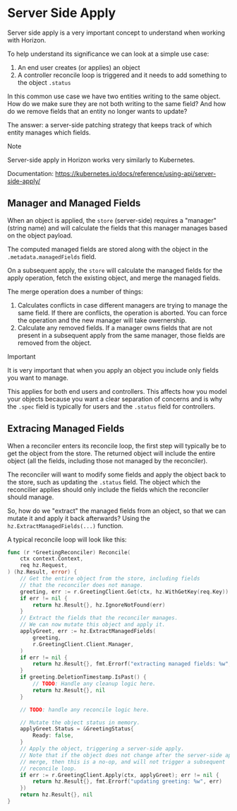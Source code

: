 # Server Side Apply

Server side apply is a very important concept to understand when working with Horizon.

To help understand its significance we can look at a simple use case:

1. An end user creates (or applies) an object
2. A controller reconcile loop is triggered and it needs to add something to the object `.status`

In this common use case we have two entities writing to the same object.
How do we make sure they are not both writing to the same field? And how do we remove fields that an entity no longer wants to update?

The answer: a server-side patching strategy that keeps track of which entity manages which fields.

> [!NOTE]
> Server-side apply in Horizon works very similarly to Kubernetes.
>
> Documentation: <https://kubernetes.io/docs/reference/using-api/server-side-apply/>

## Manager and Managed Fields

When an object is applied, the `store` (server-side) requires a "manager" (string name) and will calculate the fields that this manager manages based on the object payload.

The computed managed fields are stored along with the object in the `.metadata.managedFields` field.

On a subsequent apply, the `store` will calculate the managed fields for the apply operation, fetch the existing object, and merge the managed fields.

The merge operation does a number of things:

1. Calculates conflicts in case different managers are trying to manage the same field. If there are conflicts, the operation is aborted. You can force the operation and the new manager will take owernership.
2. Calculate any removed fields. If a manager owns fields that are not present in a subsequent apply from the same manager, those fields are removed from the object.

> [!IMPORTANT]
> It is very important that when you apply an object you include only fields you want to manage.
>
> This applies for both end users and controllers. This affects how you model your objects because you want a clear separation of concerns and is why the `.spec` field is typically for users and the `.status` field for controllers.

## Extracing Managed Fields

When a reconciler enters its reconcile loop, the first step will typically be to get the object from the store.
The returned object will include the entire object (all the fields, including those not managed by the reconciler).

The reconciler will want to modify some fields and apply the object back to the store, such as updating the `.status` field.
The object which the reconcilier applies should only include the fields which the reconciler should manage.

So, how do we "extract" the managed fields from an object, so that we can mutate it and apply it back afterwards? Using the `hz.ExtractManagedFields(...)` function.

A typical reconcile loop will look like this:

```go
func (r *GreetingReconciler) Reconcile(
    ctx context.Context,
    req hz.Request,
) (hz.Result, error) {
    // Get the entire object from the store, including fields
    // that the reconciler does not manage.
    greeting, err := r.GreetingClient.Get(ctx, hz.WithGetKey(req.Key))
    if err != nil {
        return hz.Result{}, hz.IgnoreNotFound(err)
    }
    // Extract the fields that the reconciler manages.
    // We can now mutate this object and apply it.
    applyGreet, err := hz.ExtractManagedFields(
        greeting,
        r.GreetingClient.Client.Manager,
    )
    if err != nil {
        return hz.Result{}, fmt.Errorf("extracting managed fields: %w", err)
    }
    if greeting.DeletionTimestamp.IsPast() {
        // TODO: Handle any cleanup logic here.
        return hz.Result{}, nil
    }

    // TODO: handle any reconcile logic here.

    // Mutate the object status in memory.
    applyGreet.Status = &GreetingStatus{
        Ready: false,
    }
    // Apply the object, triggering a server-side apply.
    // Note that if the object does not change after the server-side apply
    // merge, then this is a no-op, and will not trigger a subsequent
    // reconcile loop.
    if err := r.GreetingClient.Apply(ctx, applyGreet); err != nil {
        return hz.Result{}, fmt.Errorf("updating greeting: %w", err)
    })
    return hz.Result{}, nil
}
```
